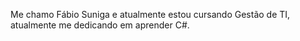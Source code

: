 Me chamo Fábio Suniga e atualmente estou cursando Gestão de TI, atualmente me dedicando em aprender C#.
